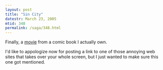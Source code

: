 ```yaml
---
layout: post
title: "Sin City"
datestr: March 23, 2005
mtid: 348
permalink: /saga/348.html
---
```


Finally, a <a href="http://www.sincitythemovie.com/" title="Sin City the Movie">movie</a> from a comic book I actually own.

I'd like to appologize now for posting a link to one of those annoying web sites that takes over your whole screen, but I just wanted to make sure this one got mentioned.

